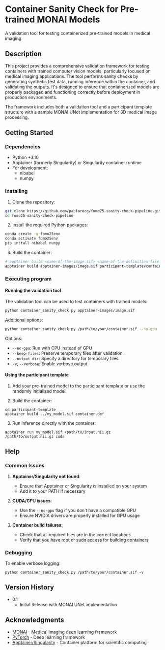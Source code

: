 # Container Sanity Check for Pre-trained MONAI Models

A validation tool for testing containerized pre-trained models in medical imaging.

## Description

This project provides a comprehensive validation framework for testing containers with trained computer vision models, particularly focused on medical imaging applications. The tool performs sanity checks by generating synthetic test data, running inference within the container, and validating the outputs. It's designed to ensure that containerized models are properly packaged and functioning correctly before deployment in production environments.

The framework includes both a validation tool and a participant template structure with a sample MONAI UNet implementation for 3D medical image processing.

## Getting Started

### Dependencies

* Python +3.10
* Apptainer (formerly Singularity) or Singularity container runtime
* For development:
  * nibabel
  * numpy

### Installing

1. Clone the repository:
```bash
git clone https://github.com/pablorocg/fomo25-sanity-check-pipeline.git
cd fomo25-sanity-check-pipeline
```

2. Install the required Python packages:
```bash
conda create -n fomo25env
conda activate fomo25env
pip install nibabel numpy
```


3. Build the container:
```bash
# apptainer build <name-of-the-image.sif> <name-of-the-definition-file.def>
apptainer build apptainer-images/image.sif participant-template/container.def 
```

### Executing program

#### Running the validation tool

The validation tool can be used to test containers with trained models:

```bash
python container_sanity_check.py apptainer-images/image.sif
```

Additional options:
```bash
python container_sanity_check.py /path/to/your/container.sif --no-gpu --keep-files --output-dir /path/to/output
```

Options:
* `--no-gpu`: Run with CPU instead of GPU
* `--keep-files`: Preserve temporary files after validation
* `--output-dir`: Specify a directory for temporary files
* `-v`, `--verbose`: Enable verbose output

#### Using the participant template

1. Add your pre-trained model to the participant template or use the randomly initialized model.

2. Build the container:
```
cd participant-template
apptainer build ../my_model.sif container.def
```

3. Run inference directly with the container:
```
apptainer run my_model.sif /path/to/input.nii.gz /path/to/output.nii.gz cuda
```

## Help

### Common Issues

1. **Apptainer/Singularity not found**:
   - Ensure that Apptainer or Singularity is installed on your system
   - Add it to your PATH if necessary

2. **CUDA/GPU issues**:
   - Use the `--no-gpu` flag if you don't have a compatible GPU
   - Ensure NVIDIA drivers are properly installed for GPU usage

3. **Container build failures**:
   - Check that all required files are in the correct locations
   - Verify that you have root or sudo access for building containers

### Debugging

To enable verbose logging:
```
python container_sanity_check.py /path/to/your/container.sif -v
```

## Version History

* 0.1
  * Initial Release with MONAI UNet implementation

## Acknowledgments

* [MONAI](https://monai.io/) - Medical imaging deep learning framework
* [PyTorch](https://pytorch.org/) - Deep learning framework
* [Apptainer/Singularity](https://apptainer.org/) - Container platform for scientific computing